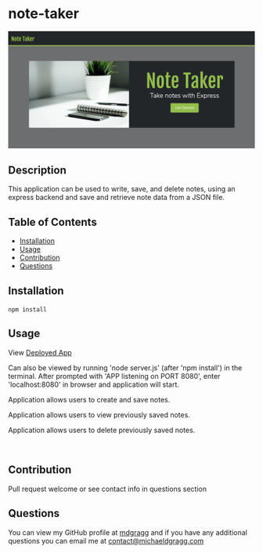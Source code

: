 # note-taker

<img src="https://raw.githubusercontent.com/mdgragg/note-taker/master/public/assets/images/ScreenShot-1.png" width="700" />

## Description
This application can be used to write, save, and delete notes, using an express backend and save and retrieve note data from a JSON file.

## Table of Contents
* [Installation](#installation)
* [Usage](#usage)
* [Contribution](#contribution)
* [Questions](#questions)

## Installation
```
npm install
```
## Usage

View [Deployed App](https://note-taker-mdg.herokuapp.com/)

Can also be viewed by running 'node server.js' (after 'npm install') in the terminal. After prompted with 'APP listening on PORT 8080', enter 'localhost:8080' in browser and application will start.

Application allows users to create and save notes.

Application allows users to view previously saved notes.

Application allows users to delete previously saved notes.

![]()

## Contribution
Pull request welcome or see contact info in questions section


## Questions
You can view my GitHub profile at [mdgragg](https://github.com/mdgragg) and if you have any additional questions you can email me at contact@michaeldgragg.com

        

